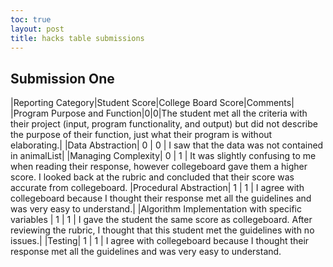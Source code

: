 ```yaml
---
toc: true
layout: post
title: hacks table submissions
---
```

## Submission One

|Reporting Category|Student Score|College Board Score|Comments|
|Program Purpose and Function|0|0|The student met all the criteria with their project (input, program functionality, and output) but did not describe the purpose of their function, just what their program is without elaborating.|
|Data Abstraction| 0 | 0 | I saw that the data was not contained in animalList|
|Managing Complexity| 0 | 1 | It was slightly confusing to me when reading their response, however collegeboard gave them a higher score. I looked back at the rubric and concluded that their score was accurate from collegeboard. 
|Procedural Abstraction| 1 | 1 | I agree with collegeboard because I thought their response met all the guidelines and was very easy to understand.|
|Algorithm Implementation with specific variables | 1 | 1 | I gave the student the same score as collegeboard. After reviewing the rubric, I thought that this student met the guidelines with no issues.|
|Testing| 1 | 1 | I agree with collegeboard because I thought their response met all the guidelines and was very easy to understand.